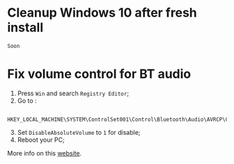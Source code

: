 # Cleanup Windows 10 after fresh install
```bash
Soon
```

# Fix volume control for BT audio
1. Press `Win` and search `Registry Editor`;
2. Go to :
```
    HKEY_LOCAL_MACHINE\SYSTEM\ControlSet001\Control\Bluetooth\Audio\AVRCP\CT
```
3. Set `DisableAbsoluteVolume` to `1` for disable;
4. Reboot your PC;

More info on this [website](https://www.tenforums.com/tutorials/151957-how-enable-disable-bluetooth-absolute-volume-windows-10-a.html).